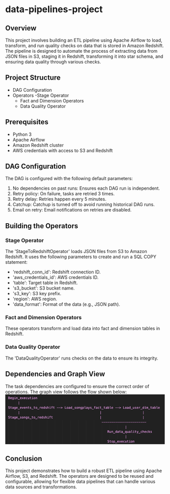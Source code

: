 # data-pipelines-project

## Overview

This project involves building an ETL pipeline using Apache Airflow to load, transform, and run quality checks on data that is stored in Amazon Redshift. The pipeline is designed to automate the process of extracting data from JSON files in S3, staging it in Redshift, transforming it into star schema, and ensuring data quality through various checks.

## Project Structure

- DAG Configuration
- Operators
    -Stage Operator
    - Fact and Dimension Operators
    - Data Quality Operator

## Prerequisites

- Python 3
- Apache Airflow
- Amazon Redshift cluster
- AWS credentials with access to S3 and Redshift

## DAG Configuration

The DAG is configured with the following default parameters:

1. No dependencies on past runs: Ensures each DAG run is independent.
2. Retry policy: On failure, tasks are retried 3 times.
3. Retry delay: Retries happen every 5 minutes.
4. Catchup: Catchup is turned off to avoid running historical DAG runs.
5. Email on retry: Email notifications on retries are disabled.

## Building the Operators

### Stage Operator

The 'StageToRedshiftOperator' loads JSON files from S3 to Amazon Redshift. It uses the following parameters to create and run a SQL COPY statement:

- 'redshift_conn_id': Redshift connection ID.
- 'aws_credentials_id': AWS credentials ID.
- 'table': Target table in Redshift.
- 's3_bucket': S3 bucket name.
- 's3_key': S3 key prefix.
- 'region': AWS region.
- 'data_format': Format of the data (e.g., JSON path).

### Fact and Dimension Operators

These operators transform and load data into fact and dimension tables in Redshift.

### Data Quality Operator

The 'DataQualityOperator' runs checks on the data to ensure its integrity.

## Dependencies and Graph View

The task dependencies are configured to ensure the correct order of operations. The graph view follows the flow shown below:
![Graph of data pipeline flowchart](/data_pipeline_flowchart.png)                                          

## Conclusion

This project demonstrates how to build a robust ETL pipeline using Apache Airflow, S3, and Redshift. The operators are designed to be reused and configurable, allowing for flexible data pipelines that can handle various data sources and transformations.



